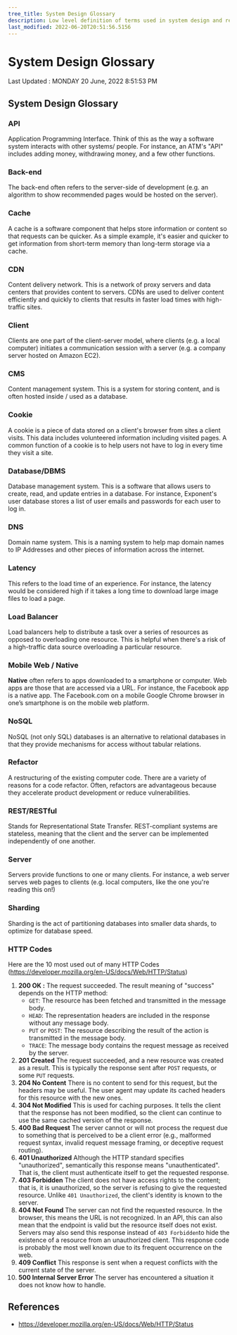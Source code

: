 ```yaml
---
tree_title: System Design Glossary
description: Low level definition of terms used in system design and related topics.
last_modified: 2022-06-20T20:51:56.5156
---
```


# System Design Glossary

<span class="tag-is-success">Last Updated : MONDAY 20 June, 2022 8:51:53 PM</span>

## System Design Glossary

<div class="section-container pl0 pr0">
<div class="section-item pl0">

### **API**

Application Programming Interface. Think of this as the way a software system interacts with other systems/ people. For instance, an ATM's "API" includes adding money, withdrawing money, and a few other functions.

</div>

<div class="section-item">

### **Back-end**

The back-end often refers to the server-side of development (e.g. an algorithm to show recommended pages would be hosted on the server).

</div>

<div class="section-item pl0">

### **Cache**

A cache is a software component that helps store information or content so that requests can be quicker. As a simple example, it's easier and quicker to get information from short-term memory than long-term storage via a cache.

</div>

<div class="section-item">

### **CDN**

Content delivery network. This is a network of proxy servers and data centers that provides content to servers. CDNs are used to deliver content efficiently and quickly to clients that results in faster load times with high-traffic sites.

</div>

<div class="section-item pl0">

### **Client**

Clients are one part of the client-server model, where clients (e.g. a local computer) initiates a communication session with a server (e.g. a company server hosted on Amazon EC2).

</div>

<div class="section-item">

### **CMS**

Content management system. This is a system for storing content, and is often hosted inside / used as a database.

</div>

<div class="section-item pl0">

### **Cookie**

A cookie is a piece of data stored on a client's browser from sites a client visits. This data includes volunteered information including visited pages. A common function of a cookie is to help users not have to log in every time they visit a site.

</div>

<div class="section-item">

### **Database/DBMS**

Database management system. This is a software that allows users to create, read, and update entries in a database. For instance, Exponent's user database stores a list of user emails and passwords for each user to log in.

</div>

<div class="section-item pl0">

### **DNS**

Domain name system. This is a naming system to help map domain names to IP Addresses and other pieces of information across the internet.

</div>

<div class="section-item">

### **Latency**

This refers to the load time of an experience. For instance, the latency would be considered high if it takes a long time to download large image files to load a page.

</div>

<div class="section-item pl0">

### **Load Balancer**

Load balancers help to distribute a task over a series of resources as opposed to overloading one resource. This is helpful when there's a risk of a high-traffic data source overloading a particular resource.

</div>

<div class="section-item">

### **Mobile Web / Native**

**Native** often refers to apps downloaded to a smartphone or computer. Web apps are those that are accessed via a URL. For instance, the Facebook app is a native app. The Facebook.com on a mobile Google Chrome browser in one’s smartphone is on the mobile web platform.

</div>

<div class="section-item pl0">

### **NoSQL**

NoSQL (not only SQL) databases is an alternative to relational databases in that they provide mechanisms for access without tabular relations.

</div>

<div class="section-item">

### **Refactor**

A restructuring of the existing computer code. There are a variety of reasons for a code refactor. Often, refactors are advantageous because they accelerate product development or reduce vulnerabilities.

</div>

<div class="section-item pl0">

### **REST/RESTful**

Stands for Representational State Transfer. REST-compliant systems are stateless, meaning that the client and the server can be implemented independently of one another.

</div> 

<div class="section-item">

### **Server**

Servers provide functions to one or many clients. For instance, a web server serves web pages to clients (e.g. local computers, like the one you're reading this on!)

</div>

<div class="section-item pl0">

### **Sharding**

Sharding is the act of partitioning databases into smaller data shards, to optimize for database speed.

</div>

</div>

### HTTP Codes

Here are the 10 most used out of many HTTP Codes (<https://developer.mozilla.org/en-US/docs/Web/HTTP/Status>)

1.  **200 OK :** 
    The request succeeded. The result meaning of "success" depends on the HTTP method:
    -   `GET`: The resource has been fetched and transmitted in the message body.
    -   `HEAD`: The representation headers are included in the response without any message body.
    -   `PUT` or `POST`: The resource describing the result of the action is transmitted in the message body.
    -   `TRACE`: The message body contains the request message as received by the server.
2.  **201 Created**
    The request succeeded, and a new resource was created as a result. This is typically the response sent after `POST` requests, or some `PUT` requests.
3.  **204 No Content**
    There is no content to send for this request, but the headers may be useful. The user agent may update its cached headers for this resource with the new ones.
4.  **304 Not Modified** 
    This is used for caching purposes. It tells the client that the response has not been modified, so the client can continue to use the same cached version of the response.
5.  **400 Bad Request**
    The server cannot or will not process the request due to something that is perceived to be a client error (e.g., malformed request syntax, invalid request message framing, or deceptive request routing).
6.  **401 Unauthorized**
    Although the HTTP standard specifies "unauthorized", semantically this response means "unauthenticated". That is, the client must authenticate itself to get the requested response.
7.  **403 Forbidden**
    The client does not have access rights to the content; that is, it is unauthorized, so the server is refusing to give the requested resource. Unlike `401 Unauthorized`, the client's identity is known to the server.
8.  **404 Not Found**
    The server can not find the requested resource. In the browser, this means the URL is not recognized. In an API, this can also mean that the endpoint is valid but the resource itself does not exist. Servers may also send this response instead of `403 Forbidden`to hide the existence of a resource from an unauthorized client. This response code is probably the most well known due to its frequent occurrence on the web.
9.  **409 Conflict**
    This response is sent when a request conflicts with the current state of the server.
10. **500 Internal Server Error**
    The server has encountered a situation it does not know how to handle.

## References

<ul>
<li>

<https://developer.mozilla.org/en-US/docs/Web/HTTP/Status>

</li>
            
</ul>

